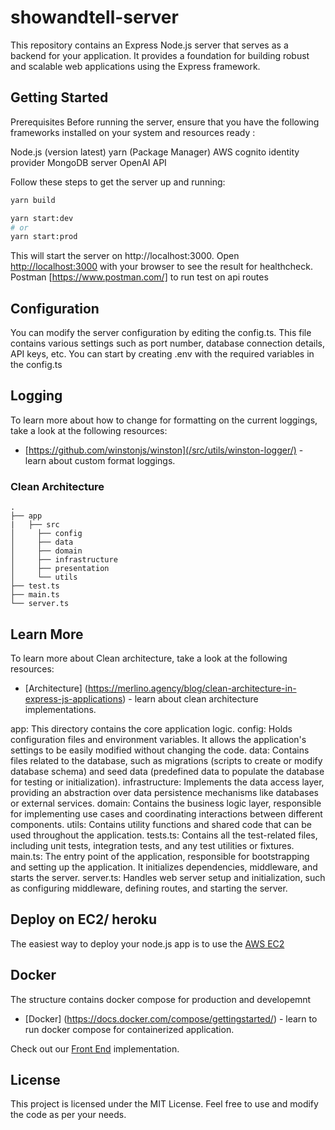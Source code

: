 # showandtell-server

This repository contains an Express Node.js server that serves as a backend for your application. It provides a foundation for building robust and scalable web applications using the Express framework.

## Getting Started

Prerequisites
Before running the server, ensure that you have the following frameworks installed on your system and resources ready :

Node.js (version latest)
yarn (Package Manager)
AWS cognito identity provider
MongoDB server
OpenAI API

Follow these steps to get the server up and running:

```bash
yarn build
```

```bash
yarn start:dev
# or
yarn start:prod
```

This will start the server on http://localhost:3000.
Open [http://localhost:3000](http://localhost:3000) with your browser to see the result for healthcheck.
Postman [https://www.postman.com/] to run test on api routes

## Configuration

You can modify the server configuration by editing the config.ts. This file contains various settings such as port number, database connection details, API keys, etc.
You can start by creating .env with the required variables in the config.ts

## Logging

To learn more about how to change for formatting on the current loggings, take a look at the following resources:

- [https://github.com/winstonjs/winston](/src/utils/winston-logger/) - learn about custom format loggings.

### Clean Architecture

    .
    ├── app
    |   ├── src
    │     ├── config
    │     ├── data
    │     ├── domain
    │     ├── infrastructure
    │     ├── presentation
    │     └── utils
    ├── test.ts
    ├── main.ts
    └── server.ts

## Learn More

To learn more about Clean architecture, take a look at the following resources:

- [Architecture] (https://merlino.agency/blog/clean-architecture-in-express-js-applications) - learn about clean architecture implementations.

app: This directory contains the core application logic.
config: Holds configuration files and environment variables. It allows the application's settings to be easily modified without changing the code.
data: Contains files related to the database, such as migrations (scripts to create or modify database schema) and seed data (predefined data to populate the database for testing or initialization).
infrastructure: Implements the data access layer, providing an abstraction over data persistence mechanisms like databases or external services.
domain: Contains the business logic layer, responsible for implementing use cases and coordinating interactions between different components.
utils: Contains utility functions and shared code that can be used throughout the application.
tests.ts: Contains all the test-related files, including unit tests, integration tests, and any test utilities or fixtures.
main.ts: The entry point of the application, responsible for bootstrapping and setting up the application. It initializes dependencies, middleware, and starts the server.
server.ts: Handles web server setup and initialization, such as configuring middleware, defining routes, and starting the server.

## Deploy on EC2/ heroku

The easiest way to deploy your node.js app is to use the [AWS EC2](https://sumantmishra.medium.com/how-to-deploy-node-js-app-on-aws-with-github-db99758294f1)

## Docker

The structure contains docker compose for production and developemnt

- [Docker] (https://docs.docker.com/compose/gettingstarted/) - learn to run docker compose for containerized application.

Check out our [Front End](https://github.com/BrendanNKD/showandtell-webapp) implementation.

## License

This project is licensed under the MIT License. Feel free to use and modify the code as per your needs.
